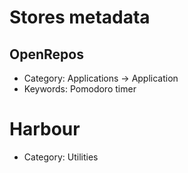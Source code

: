 <!--
SPDX-FileCopyrightText: Mirian Margiani
SPDX-License-Identifier: GFDL-1.3-or-later
-->

# Stores metadata

## OpenRepos

- Category: Applications -> Application
- Keywords: Pomodoro timer

# Harbour

- Category: Utilities
